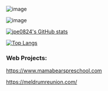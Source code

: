 ![image](https://user-images.githubusercontent.com/97633520/222047089-2bc95348-1a2f-42d2-bb91-d2cf1e0e6dae.png)

![image](https://user-images.githubusercontent.com/97633520/222047290-e9a08466-8ea1-4b7b-bd9e-269e50eca142.png)

[![jpe0824's GitHub stats](https://github-readme-stats.vercel.app/api?username=jpe0824&count_private=true&show_icons=true&theme=radical&hide=stars&hide=issues&hide=contribs)](https://github.com/anuraghazra/github-readme-stats)

[![Top Langs](https://github-readme-stats.vercel.app/api/top-langs/?username=jpe0824&count_private=true&theme=radical&layout=compact&langs_count=10)](https://github.com/anuraghazra/github-readme-stats)

### Web Projects:
https://www.mamabearspreschool.com

https://meldrumreunion.com/
